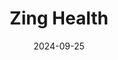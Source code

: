 ---  
layout: startup_page  
title: "Zing Health"  
id: "myzinghealth.com"  
permalink: "/zinghealthmyzinghealth.com09252024/"  
website: "https://www.myzinghealth.com/"  
funding_round: ""  
funding_amount: "$140M"  
investors: "Health 2047 Capital Partners, CRG, First Trust Capital Partners, LLC, Newlight Partners, Town Hall Ventures, Health 2047, Leavitt Equity Partners"  
about: "Zing Health is a Medicare Advantage insurer offering integrated, chronic special needs focused plans. They aim to improve healthcare outcomes for underserved populations by providing tailored plans with supplemental benefits and access to high-quality care providers. Their focus is on value-based care and leveraging technology for a seamless member experience."  
markets: "Healthtech, Medicare Advantage, Managed Care, Health Insurance, InsurTech"  
hq: "Chicago, Illinois, United States"  
founded_year: "2019"  
linkedin: "https://www.linkedin.com/company/zing-health"  
twitter: "https://twitter.com/myamazinghealth"  
instagram: ""  
facebook: "https://www.facebook.com/MyZingHealth"  
crunchbase: "https://www.crunchbase.com/organization/zing-health"  
pitchbook: "https://pitchbook.com/profiles/company/279695-26"  

date_display: "25-Sep-2024"  
date: "2024-09-25"

# SEO Optimization  
meta_title: "Zing Health -  Funding ($140M)"  
meta_description: "Zing Health, Zing Health is a Medicare Advantage insurer offering integrated, chronic special needs focused plans. They aim to improve healthcare outcomes for unde..."  
meta_keywords: "Zing Health, Healthtech, Medicare Advantage, Managed Care, Health Insurance, InsurTech,  funding"  
canonical_url: "https://startup.projectstartups.com/zinghealthmyzinghealth.com09252024/"  
---